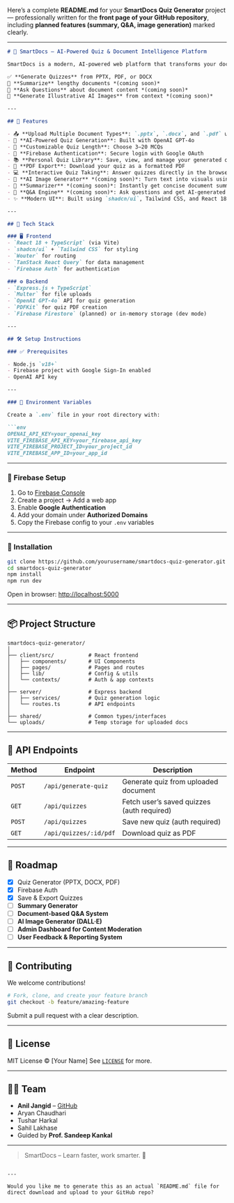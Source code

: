 Here’s a complete **README.md** for your **SmartDocs Quiz Generator** project — professionally written for the **front page of your GitHub repository**, including **planned features (summary, Q\&A, image generation)** marked clearly.

---

````markdown
# 🧠 SmartDocs – AI-Powered Quiz & Document Intelligence Platform

SmartDocs is a modern, AI-powered web platform that transforms your documents into insightful, interactive learning experiences.

✅ **Generate Quizzes** from PPTX, PDF, or DOCX  
📝 **Summarize** lengthy documents *(coming soon)*  
💬 **Ask Questions** about document content *(coming soon)*  
🎨 **Generate Illustrative AI Images** from context *(coming soon)*

---

## 🚀 Features

- 📤 **Upload Multiple Document Types**: `.pptx`, `.docx`, and `.pdf` up to 25MB
- 🧠 **AI-Powered Quiz Generation**: Built with OpenAI GPT-4o
- 🔢 **Customizable Quiz Length**: Choose 3–20 MCQs
- 🔐 **Firebase Authentication**: Secure login with Google OAuth
- 📚 **Personal Quiz Library**: Save, view, and manage your generated quizzes
- 🧾 **PDF Export**: Download your quiz as a formatted PDF
- 💻 **Interactive Quiz Taking**: Answer quizzes directly in the browser
- 🎨 **AI Image Generator** *(coming soon)*: Turn text into visuals using DALL·E
- 📝 **Summarizer** *(coming soon)*: Instantly get concise document summaries
- 💬 **Q&A Engine** *(coming soon)*: Ask questions and get AI-generated answers
- ✨ **Modern UI**: Built using `shadcn/ui`, Tailwind CSS, and React 18

---

## 🧰 Tech Stack

### 🖥️ Frontend
- `React 18 + TypeScript` (via Vite)
- `shadcn/ui` + `Tailwind CSS` for styling
- `Wouter` for routing
- `TanStack React Query` for data management
- `Firebase Auth` for authentication

### ⚙️ Backend
- `Express.js + TypeScript`
- `Multer` for file uploads
- `OpenAI GPT-4o` API for quiz generation
- `PDFKit` for quiz PDF creation
- `Firebase Firestore` (planned) or in-memory storage (dev mode)

---

## 🛠️ Setup Instructions

### ✅ Prerequisites

- Node.js `v18+`
- Firebase project with Google Sign-In enabled
- OpenAI API key

---

### 📁 Environment Variables

Create a `.env` file in your root directory with:

```env
OPENAI_API_KEY=your_openai_key
VITE_FIREBASE_API_KEY=your_firebase_api_key
VITE_FIREBASE_PROJECT_ID=your_project_id
VITE_FIREBASE_APP_ID=your_app_id
````

---

### 🔧 Firebase Setup

1. Go to [Firebase Console](https://console.firebase.google.com/)
2. Create a project → Add a web app
3. Enable **Google Authentication**
4. Add your domain under **Authorized Domains**
5. Copy the Firebase config to your `.env` variables

---

### 🧪 Installation

```bash
git clone https://github.com/yourusername/smartdocs-quiz-generator.git
cd smartdocs-quiz-generator
npm install
npm run dev
```

Open in browser: [http://localhost:5000](http://localhost:5000)

---

## 📦 Project Structure

```
smartdocs-quiz-generator/
│
├── client/src/           # React frontend
│   ├── components/       # UI Components
│   ├── pages/            # Pages and routes
│   ├── lib/              # Config & utils
│   └── contexts/         # Auth & app contexts
│
├── server/               # Express backend
│   ├── services/         # Quiz generation logic
│   └── routes.ts         # API endpoints
│
├── shared/               # Common types/interfaces
└── uploads/              # Temp storage for uploaded docs
```

---

## 📡 API Endpoints

| Method | Endpoint               | Description                                |
| ------ | ---------------------- | ------------------------------------------ |
| `POST` | `/api/generate-quiz`   | Generate quiz from uploaded document       |
| `GET`  | `/api/quizzes`         | Fetch user’s saved quizzes (auth required) |
| `POST` | `/api/quizzes`         | Save new quiz (auth required)              |
| `GET`  | `/api/quizzes/:id/pdf` | Download quiz as PDF                       |

---

## 🧠 Roadmap

* [x] Quiz Generator (PPTX, DOCX, PDF)
* [x] Firebase Auth
* [x] Save & Export Quizzes
* [ ] **Summary Generator**
* [ ] **Document-based Q\&A System**
* [ ] **AI Image Generator (DALL·E)**
* [ ] **Admin Dashboard for Content Moderation**
* [ ] **User Feedback & Reporting System**

---

## 🤝 Contributing

We welcome contributions!

```bash
# Fork, clone, and create your feature branch
git checkout -b feature/amazing-feature
```

Submit a pull request with a clear description.

---

## 📄 License

MIT License © \[Your Name]
See [`LICENSE`](./LICENSE) for more.

---

## 👨‍💻 Team

* **Anil Jangid** – [GitHub](https://github.com/Anilj21)
* Aryan Chaudhari
* Tushar Harkal
* Sahil Lakhase
* Guided by **Prof. Sandeep Kankal**

---

> SmartDocs – Learn faster, work smarter. 🚀

```

---

Would you like me to generate this as an actual `README.md` file for direct download and upload to your GitHub repo?
```
